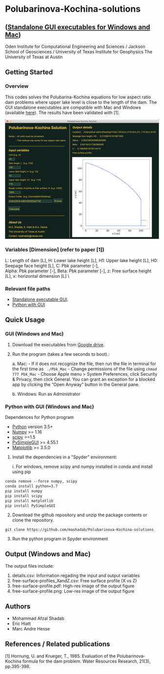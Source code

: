 # Polubarinova-Kochina-solutions
## ([Standalone GUI executables for Windows and Mac](https://drive.google.com/drive/u/0/folders/184aby8uWy1ZTMGidqhQwq9rfznjocVY1))
Oden Institute for Computational Engineering and Sciences / Jackson School of Geosciences / University of Texas Institute for Geophysics
The University of Texas at Austin


## Getting Started

### Overview

This codes solves the Polubarina-Kochina equations for low aspect ratio dam problems where upper lake level is close to the length of the dam. The GUI standalone executables are compatible with Mac and Windows (available [here](https://drive.google.com/drive/u/0/folders/184aby8uWy1ZTMGidqhQwq9rfznjocVY1)). The results have been validated with [1].

![cover](/cover/cover.png?raw=true)

### Variables [Dimension] (refer to paper [1])

L: Length of dam [L],   H: Lower lake height [L],   H1: Upper lake height [L],   H0: Seepage face height [L],   C: Pbk parameter [-], \
Alpha: Pbk parameter [-],   Beta:  Pbk parameter [-],   z: Free surface height [L],   x: horizontal dimension [L] \

### Relevant file paths
- [Standalone executable GUI](https://drive.google.com/drive/u/0/folders/184aby8uWy1ZTMGidqhQwq9rfznjocVY1).
- [Python with GUI](https://github.com/mashadab/Polubarinova-Kochina-solutions/blob/main/Pbk_GUI.py)

## Quick Usage
### GUI (Windows and Mac)

1. Download the executables from [Google drive](https://drive.google.com/drive/u/0/folders/184aby8uWy1ZTMGidqhQwq9rfznjocVY1).

2. Run the program (takes a few seconds to boot).:

    a. Mac: - If it does not recognize the file, then run the file in terminal for the first time as ``` ./Pbk_Mac```
            - Change permissions of the file using ```chmod 777 Pbk_Mac```
            - Choose Apple menu > System Preferences, click Security & Privacy, then click General. You can grant an exception for a blocked app by clicking the “Open Anyway” button in the General pane.
            
    b. Windows: Run as Administrator

### Python with GUI (Windows and Mac)
Dependences for Python program
- [Python](https://www.python.org/) version 3.5+
- [Numpy](http://www.numpy.org/) >= 1.16
- [scipy](https://www.scipy.org/) >=1.5
- [PySimpleGUI](https://pypi.org/project/PySimpleGUI/) >= 4.55.1
- [Matplotlib](https://matplotlib.org/) >= 3.5.0


1. Install the dependencies in a "Spyder" environment:

    i. For windows, remove scipy and numpy installed in conda and install using pip 
```
conda remove --force numpy, scipy
conda install python=3.7
pip install numpy
pip install scipy
pip install matplotlib
pip install PySimpleGUI
```

2. Download the github repository and unzip the package contents or clone the repository.
```
git clone https://github.com/mashadab/Polubarinova-Kochina-solutions
```

3. Run the python program in Spyder environment


## Output (Windows and Mac)
The output files include:

1. details.csv: Information regading the input and output variables
2. free-surface-profiles_XandZ.csv: Free surface profile (X vs Z)
3. free-surface-profile.pdf: High-res image of the output figure
4. free-surface-profile.png: Low-res image of the output figure

## Authors
- Mohammad Afzal Shadab
- Eric Hiatt
- Marc Andre Hesse

<!--- Cite the code: [![DOI](https://zenodo.org/badge/373661080.svg)](https://zenodo.org/badge/latestdoi/373661080) -->


## References / Related publications
[1] Hornung, U. and Krueger, T., 1985. Evaluation of the Polubarinova‐Kochina formula for the dam problem. Water Resources Research, 21(3), pp.395-398.
